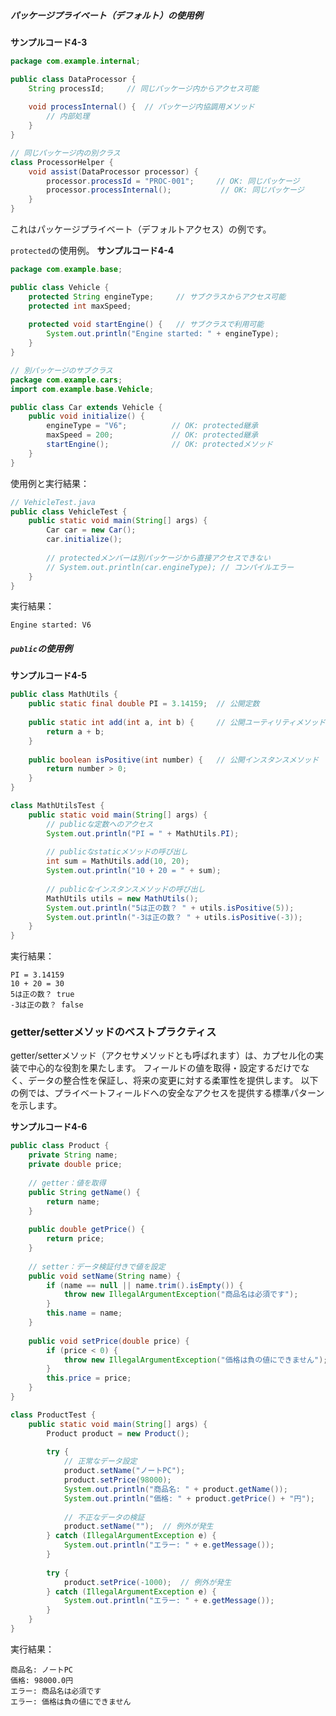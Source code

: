 <!-- 
校正チャンク情報
================
元ファイル: chapter04-classes-and-instances.md
チャンク: 2/11
行範囲: 169 - 355
作成日時: 2025-08-02 21:08:55

校正時の注意事項:
- 文章の流れは前後のチャンクを考慮してください
- このヘッダーとフッターは校正対象外です
- 校正が完了したらステータスを「completed」に変更してください
================
-->

##### パッケージプライベート（デフォルト）の使用例

<span class="listing-number">**サンプルコード4-3**</span>

```java
package com.example.internal;

public class DataProcessor {
    String processId;     // 同じパッケージ内からアクセス可能
    
    void processInternal() {  // パッケージ内協調用メソッド
        // 内部処理
    }
}

// 同じパッケージ内の別クラス
class ProcessorHelper {
    void assist(DataProcessor processor) {
        processor.processId = "PROC-001";     // OK: 同じパッケージ
        processor.processInternal();           // OK: 同じパッケージ
    }
}
```

これはパッケージプライベート（デフォルトアクセス）の例です。

`protected`の使用例。
<span class="listing-number">**サンプルコード4-4**</span>

```java
package com.example.base;

public class Vehicle {
    protected String engineType;     // サブクラスからアクセス可能
    protected int maxSpeed;
    
    protected void startEngine() {   // サブクラスで利用可能
        System.out.println("Engine started: " + engineType);
    }
}

// 別パッケージのサブクラス
package com.example.cars;
import com.example.base.Vehicle;

public class Car extends Vehicle {
    public void initialize() {
        engineType = "V6";          // OK: protected継承
        maxSpeed = 200;             // OK: protected継承
        startEngine();              // OK: protectedメソッド
    }
}
```

使用例と実行結果：
```java
// VehicleTest.java
public class VehicleTest {
    public static void main(String[] args) {
        Car car = new Car();
        car.initialize();
        
        // protectedメンバーは別パッケージから直接アクセスできない
        // System.out.println(car.engineType); // コンパイルエラー
    }
}
```

実行結果：
```
Engine started: V6
```

##### `public`の使用例

<span class="listing-number">**サンプルコード4-5**</span>

```java
public class MathUtils {
    public static final double PI = 3.14159;  // 公開定数
    
    public static int add(int a, int b) {     // 公開ユーティリティメソッド
        return a + b;
    }
    
    public boolean isPositive(int number) {   // 公開インスタンスメソッド
        return number > 0;
    }
}

class MathUtilsTest {
    public static void main(String[] args) {
        // publicな定数へのアクセス
        System.out.println("PI = " + MathUtils.PI);
        
        // publicなstaticメソッドの呼び出し
        int sum = MathUtils.add(10, 20);
        System.out.println("10 + 20 = " + sum);
        
        // publicなインスタンスメソッドの呼び出し
        MathUtils utils = new MathUtils();
        System.out.println("5は正の数？ " + utils.isPositive(5));
        System.out.println("-3は正の数？ " + utils.isPositive(-3));
    }
}
```

実行結果：
```
PI = 3.14159
10 + 20 = 30
5は正の数？ true
-3は正の数？ false
```

### getter/setterメソッドのベストプラクティス

getter/setterメソッド（アクセサメソッドとも呼ばれます）は、カプセル化の実装で中心的な役割を果たします。
フィールドの値を取得・設定するだけでなく、データの整合性を保証し、将来の変更に対する柔軍性を提供します。
以下の例では、プライベートフィールドへの安全なアクセスを提供する標準パターンを示します。

<span class="listing-number">**サンプルコード4-6**</span>

```java
public class Product {
    private String name;
    private double price;
    
    // getter：値を取得
    public String getName() {
        return name;
    }
    
    public double getPrice() {
        return price;
    }
    
    // setter：データ検証付きで値を設定
    public void setName(String name) {
        if (name == null || name.trim().isEmpty()) {
            throw new IllegalArgumentException("商品名は必須です");
        }
        this.name = name;
    }
    
    public void setPrice(double price) {
        if (price < 0) {
            throw new IllegalArgumentException("価格は負の値にできません");
        }
        this.price = price;
    }
}

class ProductTest {
    public static void main(String[] args) {
        Product product = new Product();
        
        try {
            // 正常なデータ設定
            product.setName("ノートPC");
            product.setPrice(98000);
            System.out.println("商品名: " + product.getName());
            System.out.println("価格: " + product.getPrice() + "円");
            
            // 不正なデータの検証
            product.setName("");  // 例外が発生
        } catch (IllegalArgumentException e) {
            System.out.println("エラー: " + e.getMessage());
        }
        
        try {
            product.setPrice(-1000);  // 例外が発生
        } catch (IllegalArgumentException e) {
            System.out.println("エラー: " + e.getMessage());
        }
    }
}
```

実行結果：
```
商品名: ノートPC
価格: 98000.0円
エラー: 商品名は必須です
エラー: 価格は負の値にできません
```



<!-- 
================
チャンク 2/11 の終了
校正ステータス: [ ] 未完了 / [ ] 完了
================
-->

